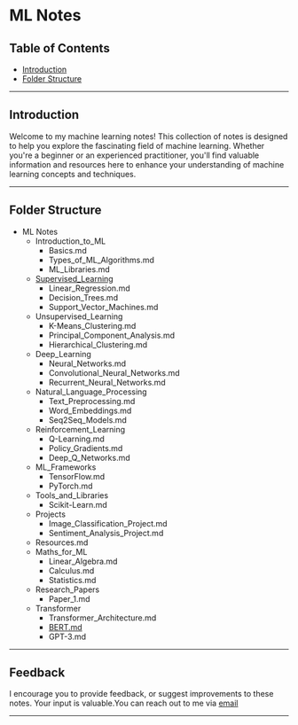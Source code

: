 # ML Notes
## Table of Contents
- [Introduction](#introduction) 
- [Folder Structure](#folder-structure)
<!-- - [License](#license) -->
<!-- - [Overview](#overview) 
- [Usage Instructions](#usage-instructions)
- [References and Citations](#references-and-citations)
- [Updates and Version History](#updates-and-version-history)
- [Contributions and Feedback](#contributions-and-feedback) -->

<!-- - [Acknowledgments](#acknowledgments)
- [FAQs](#faqs)
- [Appendices](#appendices)
- [Conclusion](#conclusion)
- [Contact Information](#contact-information) -->

---
## Introduction
Welcome to my machine learning notes! This collection of notes is designed to help you explore the fascinating field of machine learning. Whether you're a beginner or an experienced practitioner, you'll find valuable information and resources here to enhance your understanding of machine learning concepts and techniques.

---
## Folder Structure
- ML Notes
    - Introduction_to_ML
        - Basics.md
        - Types_of_ML_Algorithms.md
        - ML_Libraries.md
    - [Supervised_Learning](/Supervised_Learning/)
        - Linear_Regression.md
        - Decision_Trees.md
        - Support_Vector_Machines.md
    - Unsupervised_Learning
        - K-Means_Clustering.md
        - Principal_Component_Analysis.md
        - Hierarchical_Clustering.md
    - Deep_Learning
        - Neural_Networks.md
        - Convolutional_Neural_Networks.md
        - Recurrent_Neural_Networks.md
    - Natural_Language_Processing
        - Text_Preprocessing.md
        - Word_Embeddings.md
        - Seq2Seq_Models.md
    - Reinforcement_Learning
        - Q-Learning.md
        - Policy_Gradients.md
        - Deep_Q_Networks.md
    - ML_Frameworks
        - TensorFlow.md
        - PyTorch.md
    - Tools_and_Libraries
        - Scikit-Learn.md
    - Projects
        - Image_Classification_Project.md
        - Sentiment_Analysis_Project.md
    - Resources.md
    - Maths_for_ML
        - Linear_Algebra.md
        - Calculus.md
        - Statistics.md
    - Research_Papers
        - Paper_1.md
    - Transformer
        - Transformer_Architecture.md
        - [BERT.md](/Transformer/bert/bert.md)
        - GPT-3.md

---

<!-- ## Overview
In this section, I'll provide a brief overview of what you can expect to find in each category of my machine learning notes. This will help you navigate and locate the specific information you're interested in:

- **Introduction to ML:** Foundational concepts, terminology, and an overview of the field.
- **Supervised Learning:** Algorithms like Linear Regression, Decision Trees, and Support Vector Machines.
- **Unsupervised Learning:** Topics including K-Means Clustering, PCA, and Hierarchical Clustering.
- **Deep Learning:** Deep neural networks, Convolutional Neural Networks (CNNs), and Recurrent Neural Networks (RNNs).
- **Natural Language Processing:** Text preprocessing, word embeddings, and sequence-to-sequence models.
- **Reinforcement Learning:** Q-Learning, Policy Gradients, and Deep Q-Networks.
- **ML Frameworks:** TensorFlow and PyTorch.
- **Tools and Libraries:** Using Jupyter Notebooks and Scikit-Learn.
- **Projects:** Practical machine learning projects like Image Classification and Sentiment Analysis.
- **Resources:** Additional resources and references.

--- -->

<!-- ## Usage Instructions
If you plan to use code examples or tutorials in my notes, please refer to this section for instructions on how to make the most of them. I'll provide guidance on code usage, setup requirements, and explanations of key concepts.

---

## References and Citations
To ensure proper attribution and allow readers to explore further, I'll include a list of references and citations to external sources, datasets, or research papers that are referenced in my notes.

---

## Updates and Version History
This section will keep you informed about any changes or updates made to these notes. It's important to check this section for the latest content and improvements.

--- -->

## Feedback
I encourage you to provide feedback, or suggest improvements to these notes. Your input is valuable.You can reach out to me via [email](shreyask0001@gmail.com)

---

<!-- ## License
These machine learning notes are available under the [Creative Commons Attribution-NonCommercial-ShareAlike 4.0 International License](https://creativecommons.org/licenses/by-nc-sa/4.0/). -->

<!-- ---

## Acknowledgments
I'd like to acknowledge the contributions and support from [mention names or organizations] in creating these notes.

---

## FAQs
In this section, I'll address some common questions and concerns that readers may have about the content or usage of these notes.

--- -->

<!-- ## Appendices
If there are supplementary materials, code snippets, or extended examples that don't fit within the main folder structure, you can find them in the appendices section.

---

## Conclusion
In summary, these machine learning notes are designed to be a valuable resource for anyone interested in the field. I hope you find them helpful on your machine learning journey.

---

## Contact Information
Feel free to reach out to me with any questions, comments, or suggestions. You can contact me via email at [your@email.com](mailto:your@email.com) or connect on social media. -->







